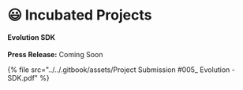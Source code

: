 # 😃 Incubated Projects

#### Evolution SDK

**Press Release:** Coming Soon

{% file src="../../.gitbook/assets/Project Submission #005_ Evolution - SDK.pdf" %}
